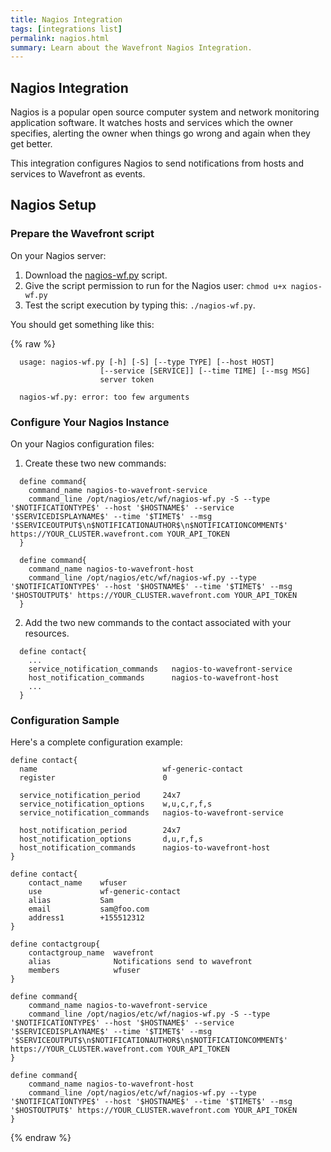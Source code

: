 ```yaml
---
title: Nagios Integration
tags: [integrations list]
permalink: nagios.html
summary: Learn about the Wavefront Nagios Integration.
---
```

## Nagios Integration

Nagios is a popular open source computer system and network monitoring application software. It watches hosts and services which the owner specifies, alerting the owner when things go wrong and again when they get better.

This integration configures Nagios to send notifications from hosts and services to Wavefront as events.

## Nagios Setup

### Prepare the Wavefront script

On your Nagios server:

1. Download the [nagios-wf.py](https://github.com/wavefrontHQ/integrations/raw/master/nagios/nagios-wf.py) script.
2. Give the script permission to run for the Nagios user: `chmod u+x nagios-wf.py`
3. Test the script execution by typing this: `./nagios-wf.py`.


  You should get something like this:

{% raw %}
```
  usage: nagios-wf.py [-h] [-S] [--type TYPE] [--host HOST]
                    [--service [SERVICE]] [--time TIME] [--msg MSG]
                    server token

  nagios-wf.py: error: too few arguments
```

### Configure Your Nagios Instance

On your Nagios configuration files:

1. Create these two new commands:


```
  define command{
  	command_name nagios-to-wavefront-service
  	command_line /opt/nagios/etc/wf/nagios-wf.py -S --type '$NOTIFICATIONTYPE$' --host '$HOSTNAME$' --service '$SERVICEDISPLAYNAME$' --time '$TIMET$' --msg '$SERVICEOUTPUT$\n$NOTIFICATIONAUTHOR$\n$NOTIFICATIONCOMMENT$' https://YOUR_CLUSTER.wavefront.com YOUR_API_TOKEN
  }

  define command{
  	command_name nagios-to-wavefront-host
  	command_line /opt/nagios/etc/wf/nagios-wf.py --type '$NOTIFICATIONTYPE$' --host '$HOSTNAME$' --time '$TIMET$' --msg '$HOSTOUTPUT$' https://YOUR_CLUSTER.wavefront.com YOUR_API_TOKEN
  }
```

2. Add the two new commands to the contact associated with your resources.


```
  define contact{
    ...
    service_notification_commands   nagios-to-wavefront-service
    host_notification_commands      nagios-to-wavefront-host
    ...
  }
```

### Configuration Sample

Here's a complete configuration example:


```
define contact{
  name                            wf-generic-contact
  register                        0

  service_notification_period     24x7
  service_notification_options    w,u,c,r,f,s
  service_notification_commands   nagios-to-wavefront-service

  host_notification_period        24x7
  host_notification_options       d,u,r,f,s
  host_notification_commands      nagios-to-wavefront-host
}

define contact{
	contact_name    wfuser
	use             wf-generic-contact
	alias           Sam
	email           sam@foo.com
	address1        +155512312
}

define contactgroup{
	contactgroup_name  wavefront
	alias              Notifications send to wavefront
	members            wfuser
}

define command{
	command_name nagios-to-wavefront-service
	command_line /opt/nagios/etc/wf/nagios-wf.py -S --type '$NOTIFICATIONTYPE$' --host '$HOSTNAME$' --service '$SERVICEDISPLAYNAME$' --time '$TIMET$' --msg '$SERVICEOUTPUT$\n$NOTIFICATIONAUTHOR$\n$NOTIFICATIONCOMMENT$' https://YOUR_CLUSTER.wavefront.com YOUR_API_TOKEN
}

define command{
	command_name nagios-to-wavefront-host
	command_line /opt/nagios/etc/wf/nagios-wf.py --type '$NOTIFICATIONTYPE$' --host '$HOSTNAME$' --time '$TIMET$' --msg '$HOSTOUTPUT$' https://YOUR_CLUSTER.wavefront.com YOUR_API_TOKEN
}
```
{% endraw %}
